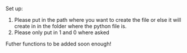 Set up:
1) Please put in the path where you want to create the file or else it will create in in the folder where the python file is.
2) Please only put in 1 and 0 where asked

Futher functions to be added soon enough!
